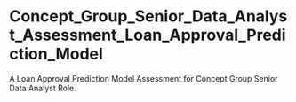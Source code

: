 # Concept_Group_Senior_Data_Analyst_Assessment_Loan_Approval_Prediction_Model
A Loan Approval Prediction Model Assessment for Concept Group Senior Data Analyst Role. 
